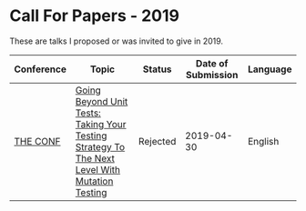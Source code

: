 # Call For Papers - 2019

These are talks I proposed or was invited to give in 2019. 

| Conference 	| Topic                                                                                                           	| Status  	| Date of Submission 	| Language 	|
|------------	|-----------------------------------------------------------------------------------------------------------------	|---------	|--------------------	|----------	|
| [THE CONF](https://www.theconf.club)   	| [Going Beyond Unit Tests: Taking Your Testing Strategy To The Next Level With Mutation Testing](theconf2019.md) 	| Rejected 	| 2019-04-30         	| English  	|
